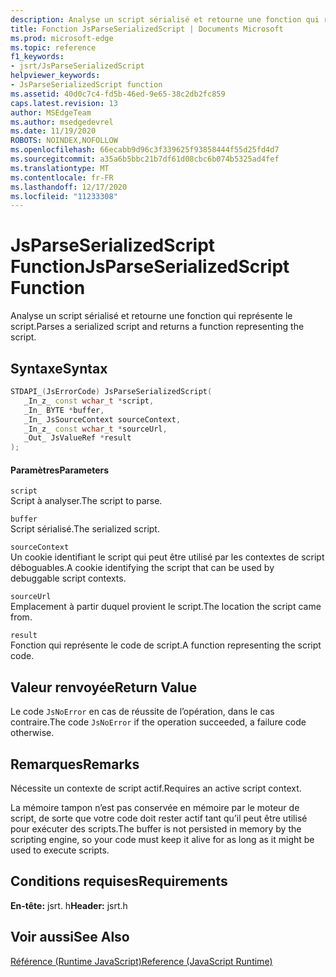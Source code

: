 ```yaml
---
description: Analyse un script sérialisé et retourne une fonction qui représente le script.
title: Fonction JsParseSerializedScript | Documents Microsoft
ms.prod: microsoft-edge
ms.topic: reference
f1_keywords:
- jsrt/JsParseSerializedScript
helpviewer_keywords:
- JsParseSerializedScript function
ms.assetid: 40d0c7c4-fd5b-46ed-9e65-38c2db2fc859
caps.latest.revision: 13
author: MSEdgeTeam
ms.author: msedgedevrel
ms.date: 11/19/2020
ROBOTS: NOINDEX,NOFOLLOW
ms.openlocfilehash: 66ecabb9d96c3f339625f93858444f55d25fd4d7
ms.sourcegitcommit: a35a6b5bbc21b7df61d08cbc6b074b5325ad4fef
ms.translationtype: MT
ms.contentlocale: fr-FR
ms.lasthandoff: 12/17/2020
ms.locfileid: "11233308"
---
```

# <span data-ttu-id="5ce3a-103">JsParseSerializedScript Function</span><span class="sxs-lookup"><span data-stu-id="5ce3a-103">JsParseSerializedScript Function</span></span>

<span data-ttu-id="5ce3a-104">Analyse un script sérialisé et retourne une fonction qui représente le script.</span><span class="sxs-lookup"><span data-stu-id="5ce3a-104">Parses a serialized script and returns a function representing the script.</span></span>  
  
## <span data-ttu-id="5ce3a-105">Syntaxe</span><span class="sxs-lookup"><span data-stu-id="5ce3a-105">Syntax</span></span>  
  
```cpp  
STDAPI_(JsErrorCode) JsParseSerializedScript(  
   _In_z_ const wchar_t *script,  
   _In_ BYTE *buffer,  
   _In_ JsSourceContext sourceContext,  
   _In_z_ const wchar_t *sourceUrl,  
   _Out_ JsValueRef *result  
);  
```  
  
#### <span data-ttu-id="5ce3a-106">Paramètres</span><span class="sxs-lookup"><span data-stu-id="5ce3a-106">Parameters</span></span>  
 `script`  
 <span data-ttu-id="5ce3a-107">Script à analyser.</span><span class="sxs-lookup"><span data-stu-id="5ce3a-107">The script to parse.</span></span>  
  
 `buffer`  
 <span data-ttu-id="5ce3a-108">Script sérialisé.</span><span class="sxs-lookup"><span data-stu-id="5ce3a-108">The serialized script.</span></span>  
  
 `sourceContext`  
 <span data-ttu-id="5ce3a-109">Un cookie identifiant le script qui peut être utilisé par les contextes de script déboguables.</span><span class="sxs-lookup"><span data-stu-id="5ce3a-109">A cookie identifying the script that can be used by debuggable script contexts.</span></span>  
  
 `sourceUrl`  
 <span data-ttu-id="5ce3a-110">Emplacement à partir duquel provient le script.</span><span class="sxs-lookup"><span data-stu-id="5ce3a-110">The location the script came from.</span></span>  
  
 `result`  
 <span data-ttu-id="5ce3a-111">Fonction qui représente le code de script.</span><span class="sxs-lookup"><span data-stu-id="5ce3a-111">A function representing the script code.</span></span>  
  
## <span data-ttu-id="5ce3a-112">Valeur renvoyée</span><span class="sxs-lookup"><span data-stu-id="5ce3a-112">Return Value</span></span>  
 <span data-ttu-id="5ce3a-113">Le code `JsNoError` en cas de réussite de l’opération, dans le cas contraire.</span><span class="sxs-lookup"><span data-stu-id="5ce3a-113">The code `JsNoError` if the operation succeeded, a failure code otherwise.</span></span>  
  
## <span data-ttu-id="5ce3a-114">Remarques</span><span class="sxs-lookup"><span data-stu-id="5ce3a-114">Remarks</span></span>  
 <span data-ttu-id="5ce3a-115">Nécessite un contexte de script actif.</span><span class="sxs-lookup"><span data-stu-id="5ce3a-115">Requires an active script context.</span></span>  
  
 <span data-ttu-id="5ce3a-116">La mémoire tampon n’est pas conservée en mémoire par le moteur de script, de sorte que votre code doit rester actif tant qu’il peut être utilisé pour exécuter des scripts.</span><span class="sxs-lookup"><span data-stu-id="5ce3a-116">The buffer is not persisted in memory by the scripting engine, so your code must keep it alive for as long as it might be used to execute scripts.</span></span>  
  
## <span data-ttu-id="5ce3a-117">Conditions requises</span><span class="sxs-lookup"><span data-stu-id="5ce3a-117">Requirements</span></span>  
 <span data-ttu-id="5ce3a-118">**En-tête:** jsrt. h</span><span class="sxs-lookup"><span data-stu-id="5ce3a-118">**Header:** jsrt.h</span></span>  
  
## <span data-ttu-id="5ce3a-119">Voir aussi</span><span class="sxs-lookup"><span data-stu-id="5ce3a-119">See Also</span></span>  
 [<span data-ttu-id="5ce3a-120">Référence (Runtime JavaScript)</span><span class="sxs-lookup"><span data-stu-id="5ce3a-120">Reference (JavaScript Runtime)</span></span>](../chakra-hosting/reference-javascript-runtime.md)
